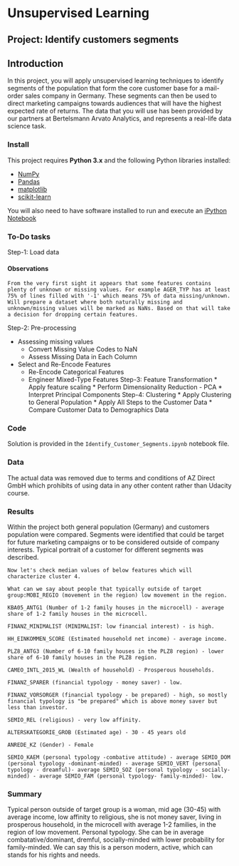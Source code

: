 
# Unsupervised Learning
## Project: Identify customers segments 

## Introduction
In this project, you will apply unsupervised learning techniques to identify segments of the population that form the core customer base for a mail-order sales company in Germany. These segments can then be used to direct marketing campaigns towards audiences that will have the highest expected rate of returns. The data that you will use has been provided by our partners at Bertelsmann Arvato Analytics, and represents a real-life data science task.

### Install

This project requires **Python 3.x** and the following Python libraries installed:

- [NumPy](http://www.numpy.org/)
- [Pandas](http://pandas.pydata.org)
- [matplotlib](http://matplotlib.org/)
- [scikit-learn](http://scikit-learn.org/stable/)

You will also need to have software installed to run and execute an [iPython Notebook](http://ipython.org/notebook.html)

### To-Do tasks
Step-1: Load data 
#### Observations 
`From the very first sight it appears that some features contains plenty of unknown or missing values. For example AGER_TYP has at least 75% of lines filled with '-1' which means 75% of data missing/unknown. Will prepare a dataset where both naturally missing and unknown/missing values will be marked as NaNs. Based on that will take a decision for dropping certain features. `

Step-2: Pre-processing
   * Assessing missing values
       * Convert Missing Value Codes to NaN
       * Assess Missing Data in Each Column
   * Select and Re-Encode Features
        * Re-Encode Categorical Features
        *  Engineer Mixed-Type Features
Step-3: Feature Transformation
    * Apply feature scaling
    * Perform Dimensionality Reduction - PCA
    * Interpret Principal Components
Step-4: Clustering
    * Apply Clustering to General Population
    * Apply All Steps to the Customer Data
    * Compare Customer Data to Demographics Data

    

    



### Code

Solution is provided in the `Identify_Customer_Segments.ipynb` notebook file. 

### Data

The actual data was removed due to terms and conditions of AZ Direct GmbH which prohibits of using data in any other content rather than Udacity course. 

### Results 

Within the project both general population (Germany) and customers population were compared. Segments were identified that could be target for future marketing campaigns or to be considered outside of company interests. Typical portrait of a customer for different segments was described.  

`Now let's check median values of below features which will characterize cluster 4.`

`What can we say about people that typically outside of target group:MOBI_REGIO (movement in the region) low movement in the region. `

`KBA05_ANTG1 (Number of 1-2 family houses in the microcell) - average share of 1-2 family houses in the microcell.`

`FINANZ_MINIMALIST (MINIMALIST: low financial interest) - is high. `

`HH_EINKOMMEN_SCORE (Estimated household net income) - average income.` 

`PLZ8_ANTG3 (Number of 6-10 family houses in the PLZ8 region) - lower share of 6-10 family houses in the PLZ8 region.`

`CAMEO_INTL_2015_WL (Wealth of household) - Prosperous households.`

`FINANZ_SPARER (financial typology - money saver) - low.`

`FINANZ_VORSORGER (financial typology - be prepared) - high, so mostly financial typology is "be prepared" which is above money saver but less than investor. `

 `SEMIO_REL (religious) - very low affinity.`

`ALTERSKATEGORIE_GROB (Estimated age) - 30 - 45 years old`

`ANREDE_KZ (Gender) - Female`

`SEMIO_KAEM (personal typology -combative attitude) - average SEMIO_DOM (personal typology -dominant-minded) - average SEMIO_VERT (personal typology - dreamful)- average SEMIO_SOZ (personal typology - socially-minded) - average SEMIO_FAM (personal typology- family-minded)- low. `

### Summary
Typical person outside of target group is a woman, mid age (30-45) with average income, low affinity to religious, she is not money saver, living in prosperous household, in the microcell with average 1-2 families, in the region of low movement. Personal typology. She can be in average combatative/dominant, dremful, socially-minded with lower probability for family-minded. We can say this is a person modern, active, which can stands for his rights and needs.
